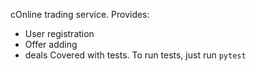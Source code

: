 cOnline trading service.
Provides:
- User registration
- Offer adding
- deals
Covered with tests.
To run tests, just run `pytest`